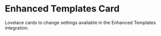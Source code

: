 # Enhanced Templates Card

Lovelace cards to change settings available in the Enhanced Templates integration.
